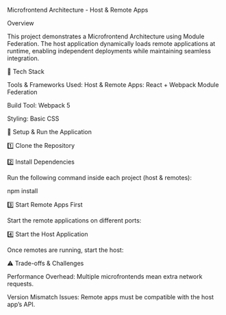 Microfrontend Architecture - Host & Remote Apps

Overview

This project demonstrates a Microfrontend Architecture using Module Federation. 
The host application dynamically loads remote applications at runtime, enabling independent deployments while maintaining seamless integration.

🚀 Tech Stack

Tools & Frameworks Used: Host & Remote Apps: React + Webpack Module Federation

Build Tool: Webpack 5

Styling: Basic CSS

🔧 Setup & Run the Application

1️⃣ Clone the Repository

2️⃣ Install Dependencies

Run the following command inside each project (host & remotes):

npm install

3️⃣ Start Remote Apps First

Start the remote applications on different ports:

4️⃣ Start the Host Application

Once remotes are running, start the host:

⚠️ Trade-offs & Challenges

Performance Overhead: Multiple microfrontends mean extra network requests.

Version Mismatch Issues: Remote apps must be compatible with the host app’s API.

